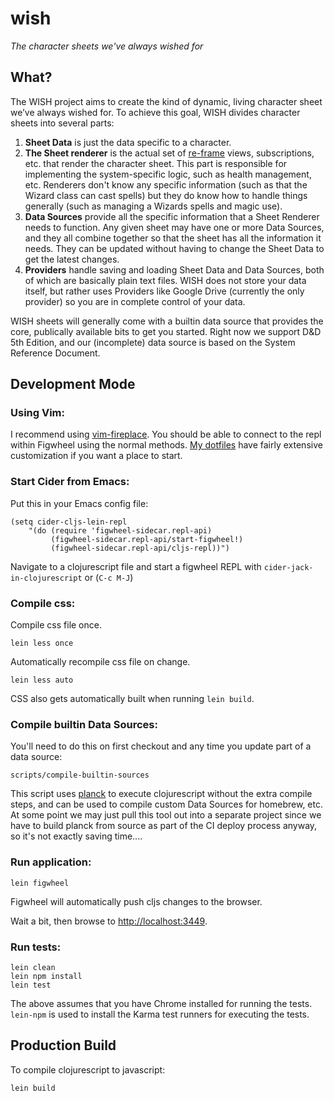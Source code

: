 # wish

*The character sheets we've always wished for*

## What?

The WISH project aims to create the kind of dynamic, living character
sheet we’ve always wished for. To achieve this goal, WISH divides
character sheets into several parts:

1. **Sheet Data** is just the data specific to a character.
2. **The Sheet renderer** is the actual set of [re-frame][1] views,
subscriptions, etc. that render the character sheet. This part is
responsible for implementing the system-specific logic, such as
health management, etc. Renderers don't know any specific information
(such as that the Wizard class can cast spells) but they do know
how to handle things generally (such as managing a Wizards spells
and magic use).
3. **Data Sources** provide all the specific information that a Sheet
Renderer needs to function. Any given sheet may have one or more
Data Sources, and they all combine together so that the sheet has
all the information it needs. They can be updated without having to
change the Sheet Data to get the latest changes.
4. **Providers** handle saving and loading Sheet Data and Data Sources,
both of which are basically plain text files. WISH does not store your
data itself, but rather uses Providers like Google Drive (currently the
only provider) so you are in complete control of your data.

WISH sheets will generally come with a builtin data source that provides
the core, publically available bits to get you started. Right now we
support D&D 5th Edition, and our (incomplete) data source is based on
the System Reference Document.

## Development Mode

### Using Vim:

I recommend using [vim-fireplace][2]. You should be able to connect
to the repl within Figwheel using the normal methods. [My dotfiles][3]
have fairly extensive customization if you want a place to start.

### Start Cider from Emacs:

Put this in your Emacs config file:

```
(setq cider-cljs-lein-repl
	"(do (require 'figwheel-sidecar.repl-api)
         (figwheel-sidecar.repl-api/start-figwheel!)
         (figwheel-sidecar.repl-api/cljs-repl))")
```

Navigate to a clojurescript file and start a figwheel REPL with `cider-jack-in-clojurescript` or (`C-c M-J`)

### Compile css:

Compile css file once.

```
lein less once
```

Automatically recompile css file on change.

```
lein less auto
```

CSS also gets automatically built when running `lein build`.

### Compile builtin Data Sources:

You'll need to do this on first checkout and any time you update part of a data source:

```
scripts/compile-builtin-sources
```

This script uses [planck][4] to execute clojurescript without the extra
compile steps, and can be used to compile custom Data Sources for homebrew,
etc. At some point we may just pull this tool out into a separate project
since we have to build planck from source as part of the CI deploy process
anyway, so it's not exactly saving time....

### Run application:

```
lein figwheel
```

Figwheel will automatically push cljs changes to the browser.

Wait a bit, then browse to [http://localhost:3449](http://localhost:3449).

### Run tests:

```
lein clean
lein npm install
lein test
```

The above assumes that you have Chrome installed for running the tests. `lein-npm` is used to install the Karma test runners for executing the tests.

## Production Build


To compile clojurescript to javascript:

```
lein build
```

[1]: https://github.com/Day8/re-frame
[2]: https://github.com/tpope/vim-fireplace
[3]: https://github.com/dhleong/dots/blob/master/.vim/ftplugin/clojure.vim
[4]: https://github.com/planck-repl/planck
